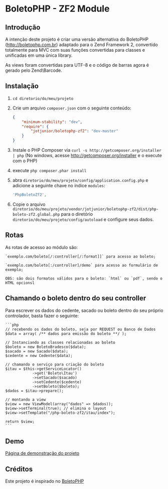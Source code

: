 BoletoPHP - ZF2 Module
=======================

Introdução
------------
A intenção deste projeto é criar uma versão alternativa do BoletoPHP (http://boletophp.com.br) adaptado
para o Zend Framework 2, convertido totalmente para MVC com suas funções convertidas para classes e unificadas 
em uma única library.

As views foram convertidas para UTF-8 e o código de barras agora é gerado pelo Zend\Barcode.  

Instalação
----------
  1. `cd diretorio/do/meu/projeto`
  2. Crie um arquivo `composer.json` com o seguinte conteúdo:

     ```json
     {
         "minimum-stability": "dev",
         "require": {
             "jotjunior/boletophp-zf2": "dev-master"
         }
     }
     ```
  3. Instale o PHP Composer via `curl -s http://getcomposer.org/installer | php` (No windows, acesse
     http://getcomposer.org/installer e o execute com o PHP)
  4. execute `php composer.phar install`
  5. abra `diretorio/do/meu/projeto/config/application.config.php` e adicione a seguinte chave no índice `modules`: 

     ```php
     'PhpBoletoZf2',
     ```
  6. Copie o arquivo `diretorio/do/meu/projeto/vendor/jotjunior/boletophp-zf2/dist/php-boleto-zf2.global.php` para o diretório `diretorio/do/meu/projeto/config/autoload` e configure seus dados.

Rotas
-----
As rotas de acesso ao módulo são:

	`exemplo.com/boleto[/:controller[/:format]]` para acesso ao boleto;
	
	`exemplo.com/boleto[:/controller]/demo` para acesso ao formulário de exemplo;
	 
	OBS: são dois formatos válidos para o boleto: `html` ou `pdf`, sendo o HTML opcionsl

Chamando o boleto dentro do seu controller
------------------------------------------
Para escrever os dados do cedente, sacado ou boleto dentro do seu próprio controlador, basta fazer o seguinte:

	```php
	// recebendo os dados do boleto, seja por REQUEST ou Banco de Dados
	$data = array( /** dados para emissão do boleto **/ ); 

	// Instanciando as classes relacionadas ao boleto
	$boleto = new BoletoBradesco($data);
	$sacado = new Sacado($data);
	$cedente = new Cedente($data);

	// chamando o serviço para criação do boleto
	$itau = $this->getServiceLocator()
	            ->get('Boleto\Itau')
	            ->setSacado($sacado)
	            ->setCedente($cedente)
	            ->setBoleto($boleto);
	$dados = $itau->prepare();

	// montando a view
	$view = new ViewModel(array("dados" => $dados));
	$view->setTerminal(true); // elimina o layout
	$view->setTemplate("/php-boleto-zf2/itau/index");
	
	return $view;
	```

Demo
----
[Página de demonstração do projeto](http://phpboleto-zf2.jot.com.br/)

Créditos
--------
Este projeto é inspirado no [BoletoPHP](http://www.boletophp.com.br) 